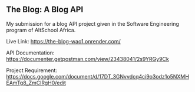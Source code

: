 ## The Blog: A Blog API
My submission for a blog API project given in the Software Engineering program of AltSchool Africa.

Live Link: https://the-blog-wao1.onrender.com/

API Documentation: https://documenter.getpostman.com/view/23438041/2s9YRGy9Ck

Project Requirement: https://docs.google.com/document/d/17DT_3GNvvdcq4ci9o3odz1o5NXMHEAmTg8_ZmClRgH0/edit
